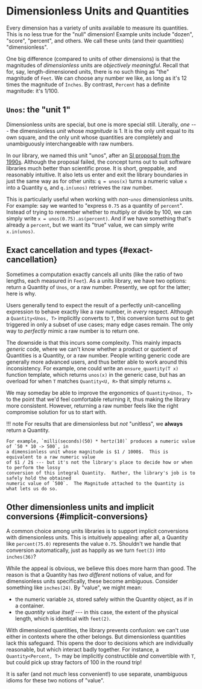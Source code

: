 # Dimensionless Units and Quantities

Every dimension has a variety of units available to measure its quantities.  This is no less true
for the "null" dimension!  Example units include "dozen", "score", "percent", and others.  We call
these units (and their quantities) "dimensionless".

One big difference (compared to units of other dimensions) is that the magnitudes of _dimensionless_
units are _objectively meaningful_.  Recall that for, say, length-dimensioned units, there is no
such thing as "the" magnitude of `Feet`.  We can choose any number we like, as long as it's 12 times
the magnitude of `Inches`.  By contrast, `Percent` has a definite magnitude: it's $1/100$.

## `Unos`: the "unit 1"

Dimensionless units are special, but one is more special still.  Literally, _one_ --- the
dimensionless _unit_ whose _magnitude_ is 1.  It is the only unit equal to its own square, and the
only unit whose quantities are completely and unambiguously interchangeable with raw numbers.

In our library, we named this unit "unos", after an [SI proposal from the 1990s][unos].  Although
the proposal failed, the concept turns out to suit software libraries much better than scientific
prose. It is short, greppable, and reasonably intuitive.  It also lets us enter and exit the library
boundaries in just the same way as for other units: `q = unos(x)` turns a numeric value `x` into
a Quantity `q`, and `q.in(unos)` retrieves the raw number.

This is particularly useful when working with _non-`unos`_ dimensionless units.  For example: say we
wanted to "express `0.75` as a quantity of `percent`". Instead of trying to remember whether to
multiply or divide by 100, we can simply write `x = unos(0.75).as(percent)`.  And if we have
something that's already a `percent`, but we want its "true" value, we can simply write
`x.in(unos)`.

## Exact cancellation and types {#exact-cancellation}

Sometimes a computation exactly cancels all units (like the ratio of two lengths, each measured in
`Feet`).  As a units library, we have two options: return a Quantity of `Unos`, or a raw number.
Presently, we opt for the latter; here is why.

Users generally tend to expect the result of a perfectly unit-cancelling expression to behave
exactly like a raw number, in _every_ respect.  Although a `Quantity<Unos, T>` implicitly converts
to `T`, this conversion turns out to get triggered in only a subset of use cases; many edge cases
remain.  The only way to _perfectly_ mimic a raw number is to return one.

The downside is that this incurs some complexity.  This mainly impacts _generic_ code, where we
can't know whether a product or quotient of Quantities is a Quantity, or a raw number.  People
writing generic code are generally more advanced users, and thus better able to work around this
inconsistency.  For example, one could write an `ensure_quantity(T x)` function template, which
returns `unos(x)` in the generic case, but has an overload for when `T` matches `Quantity<U, R>`
that simply returns `x`.

We may someday be able to improve the ergonomics of `Quantity<Unos, T>` to the point that we'd feel
comfortable returning it, thus making the library more consistent.  However, returning a raw number
feels like the right compromise solution for us to start with.

!!! note
    For results that are dimensionless but _not_ "unitless", we **always** return a Quantity.

    For example, `milli(seconds)(50) * hertz(10)` produces a numeric value of `50 * 10 -> 500`, in
    a dimensionless unit whose magnitude is $1 / 1000$.  This is equivalent to a raw numeric value
    of $1 / 2$ --- but it's not the library's place to decide how or when to perform the lossy
    conversion of this integral Quantity.  Rather, the library's job is to safely hold the obtained
    numeric value of `500`.  The Magnitude attached to the Quantity is what lets us do so.

## Other dimensionless units and implicit conversions {#implicit-conversions}

A common choice among units libraries is to support implicit conversions with dimensionless units.
This is intuitively appealing: after all, a Quantity like `percent(75.0)` represents the value
`0.75`.  Shouldn't we handle that conversion automatically, just as happily as we turn `feet(3)`
into `inches(36)`?

While the appeal is obvious, we believe this does more harm than good.  The reason is that
a Quantity has _two different_ notions of value, and for dimensionless units specifically, these
become ambiguous.  Consider something like `inches(24)`.  By "value", we might mean:

- the numeric variable `24`, stored safely within the Quantity object, as if in a container.
- the _quantity value itself_ --- in this case, the extent of the physical length, which is identical
  with `feet(2)`.

With dimensioned quantities, the library prevents confusion: we can't use either in contexts where
the other belongs.  But dimensionless quantities lack this safeguard.  This opens the door to
decisions which are individually reasonable, but which interact badly together.  For instance,
a `Quantity<Percent, T>` may be implicitly constructible _and_ convertible with `T`, but could pick
up stray factors of 100 in the round trip!

It is safer (and not _much_ less convenient!) to use separate, unambiguous idioms for these two
notions of "value".

[unos]: https://archive.iupap.org/commissions/interunion/iu14/ga-99.html
